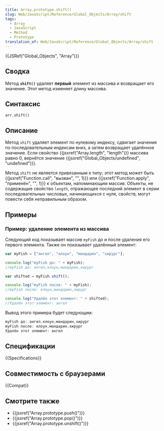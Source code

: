 ```yaml
---
title: Array.prototype.shift()
slug: Web/JavaScript/Reference/Global_Objects/Array/shift
tags:
  - Array
  - JavaScript
  - Method
  - Prototype
translation_of: Web/JavaScript/Reference/Global_Objects/Array/shift
---
```


{{JSRef("Global_Objects", "Array")}}

## Сводка

Метод **`shift()`** удаляет **первый** элемент из массива и возвращает его значение. Этот метод изменяет длину массива.

## Синтаксис

```
arr.shift()
```

## Описание

Метод `shift` удаляет элемент по нулевому индексу, сдвигает значения по последовательным индексам вниз, а затем возвращает удалённое значение. Если свойство {{jsxref("Array.length", "length")}} массива равно 0, вернётся значение {{jsxref("Global_Objects/undefined", "undefined")}}.

Метод `shift` не является привязанным к типу; этот метод может быть {{jsxref("Function.call", "вызван", "", 1)}} или {{jsxref("Function.apply", "применён", "", 1)}} к объектам, напоминающим массив. Объекты, не содержащие свойство `length`, отражающее последний элемент в серии последовательных числовых, начинающихся с нуля, свойств, могут повести себя неправильным образом.

## Примеры

### Пример: удаление элемента из массива

Следующий код показывает массив `myFish` до и после удаления его первого элемента. Также он показывает удалённый элемент:

```js
var myFish = ["ангел", "клоун", "мандарин", "хирург"];

console.log("myFish до: " + myFish);
//myFish до: ангел,клоун,мандарин,хирург

var shifted = myFish.shift();

console.log("myFish после: " + myFish);
//myFish после: клоун,мандарин,хирург

console.log("Удалён этот элемент: " + shifted);
//Удалён этот элемент: ангел
```

Вывод этого примера будет следующим:

```js
myFish до: ангел,клоун,мандарин,хирург
myFish после: клоун,мандарин,хирург
Удалён этот элемент: ангел
```

## Спецификации

{{Specifications}}

## Совместимость с браузерами

{{Compat}}

## Смотрите также

- {{jsxref("Array.prototype.push()")}}
- {{jsxref("Array.prototype.pop()")}}
- {{jsxref("Array.prototype.unshift()")}}
